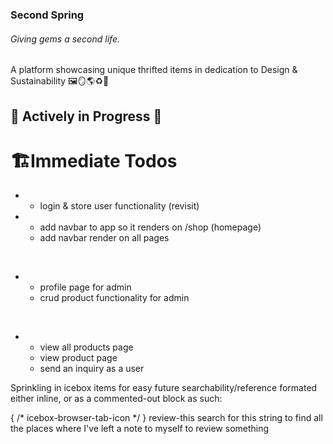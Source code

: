 ### Second Spring
###### Giving gems a second life.
A platform showcasing unique thrifted items in dedication to Design & Sustainability 🖼️🪞🌎♻️🩵
<br/>

<h2>🚧 Actively in Progress 🚧</h2></span>

#  🏗️Immediate Todos

* - login & store user functionality (revisit)
* - add navbar to app so it renders on /shop (homepage)
  - add navbar render on all pages
<br>

* - profile page for admin
  - crud product functionality for admin
<br>

* - view all products page
  - view product page
  - send an inquiry as a user

Sprinkling in icebox items for easy future searchability/reference
formated either inline, or as a commented-out block as such:
<!-- icebox-browser-tab-icon -->
 { /* icebox-browser-tab-icon */ } 
review-this
search for this string to find all the places where I've left a note to myself to review something